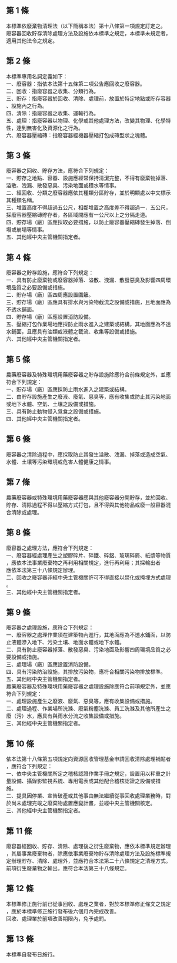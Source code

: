 第 1 條
-------
本標準依廢棄物清理法（以下簡稱本法）第十八條第一項規定訂定之。  
廢容器回收貯存清除處理方法及設施依本標準之規定，本標準未規定者，  
適用其他法令之規定。

第 2 條
-------
本標準專用名詞定義如下：  
一、廢容器：指依本法第十五條第二項公告應回收之廢容器。  
二、回收：指廢容器之收集、分類行為。  
三、貯存：指廢容器於回收、清除、處理前，放置於特定地點或貯存容器  
    、設施內之行為。  
四、清除：指廢容器之收集、運輸行為。  
五、處理：指廢容器以物理、化學或其他處理方法，改變其物理、化學特  
    性，達到無害化及資源化之行為。  
六、廢容器壓縮磚：指廢容器經機器壓縮打包成磚型狀之塊體。

第 3 條
-------
廢容器之回收、貯存方法，應符合下列規定：  
一、貯存之地點、容器、設施應經常保持清潔完整，不得有廢棄物掉落、  
    溢散、洩漏、散發惡臭、污染地面或積水等情事。  
二、經回收、分類之廢容器應依其種類分區貯存，並於明顯處以中文標示  
    其種類名稱。  
三、堆置高度不得超過五公尺，相鄰堆置之高度差不得超過一．五公尺，  
    採廢容器壓縮磚貯存者，各區域間應有一公尺以上之分隔走道。  
四、貯存場（廠）區應採取必要措施，以防止廢容器壓縮磚發生掉落、倒  
    塌或崩塌等情事。  
五、其他經中央主管機關指定者。

第 4 條
-------
廢容器之貯存設施，應符合下列規定：  
一、具有防止廢棄物或廢容器掉落、溢散、洩漏、散發惡臭及影響四周環  
    境品質之必要設備或措施。  
二、貯存場（廠）區四周應設置圍籬。  
三、貯存場（廠）區應具有排水與污染物截流之設備或措施，且地面應為  
    不透水鋪面。  
四、貯存場（廠）區應設置消防設備。  
五、壓縮打包作業場地應採防止雨水進入之建築或結構，其地面應為不透  
    水鋪面，且應具有油類或液體之截流、收集等設備或措施。  
六、其他經中央主管機關指定者。

第 5 條
-------
農藥廢容器及特殊環境用藥廢容器之貯存設施除應符合前條規定外，並應  
符合下列規定：  
一、貯存場（廠）區應採防止雨水進入之建築或結構。  
二、由貯存設施產生之廢液、廢氣、惡臭等，應有收集或防止其污染地面  
    或地下水體、空氣、土壤之設備或措施。  
三、具有防止動物侵入覓食之設備或措施。  
四、其他經中央主管機關指定者。

第 6 條
-------
廢容器之清除過程中，應採取防止其發生溢散、洩漏、掉落或造成空氣、  
水體、土壤等污染環境或危害人體健康之情事。

第 7 條
-------
農藥廢容器或特殊環境用藥廢容器應與其他廢容器分開貯存，並於回收、  
貯存、清除過程不得以壓縮方式打包，且不得與其他物品或廢一般容器混  
合清除或處理。

第 8 條
-------
廢容器之處理方法，應符合下列規定：  
一、廢容器經處理產生之塑膠碎片、碎鐵、碎鋁、玻璃碎屑、紙漿等物質  
    ，應依本法事業廢棄物之再利用相關規定，進行再利用；其採輸出者  
    應依本法第三十八條規定辦理。  
二、回收之廢容器非經中央主管機關許可不得直接以焚化或掩埋方式處理  
    。  
三、其他經中央主管機關指定者。

第 9 條
-------
廢容器之處理設施，應符合下列規定：  
一、廢容器之處理作業須在建築物內進行，其地面應為不透水鋪面，以防  
    止液體滲入地下、污染土壤、地面水體或地下水體。  
二、具有防止廢容器掉落、散發惡臭、污染地面及影響四周環境品質之必  
    要設備或措施。  
三、處理場（廠）區應設置消防設備。  
四、具有污染防治設施，其排放污染物，應符合相關污染物排放標準。  
五、其他經中央主管機關指定者。  
農藥廢容器及特殊環境用藥廢容器之處理設施除應符合前項規定外，並應  
符合下列規定：  
一、處理設施產生之廢液、廢氣、惡臭等，應有收集設備或措施。  
二、處理過程、作業場所洗滌、廢氣粉塵洗滌、員工洗滌及其他所產生之  
    廢（污）水，應具有與雨水分流之收集設備或措施。  
三、其他經中央主管機關指定者。

第 10 條
--------
依本法第十八條第五項規定向資源回收管理基金申請回收清除處理補貼者  
，應符合下列規定：  
一、依中央主管機關所定之稽核認證作業手冊之規定，設置用以秤重之計  
    量設備、攝錄影監視系統、專用電表或其他配合稽核認證之設備或措  
    施。  
二、提具因停業、宣告破產或其他事由無法繼續從事回收處理業務時，對  
    於尚未處理完竣之廢棄物處置應變計畫，並經中央主管機關核定。  
三、其他經中央主管機關指定者。

第 11 條
--------
廢容器經回收、貯存、清除、處理後之衍生廢棄物，應依本標準規定辦理  
，其屬事業廢棄物者，除應依事業廢棄物貯存清除處理方法及設施標準規  
定辦理貯存、清除、處理外，並應符合本法第二十八條規定之清理方式。  
前項衍生廢棄物之輸出，應符合本法第三十八條規定。

第 12 條
--------
本標準修正施行前已從事回收、處理之業者，對於本標準修正條文之規定  
，應於本標準修正施行發布後六個月內完成改善。  
回收、處理業於前項改善期限內，免予處罰。

第 13 條
--------
本標準自發布日施行。

